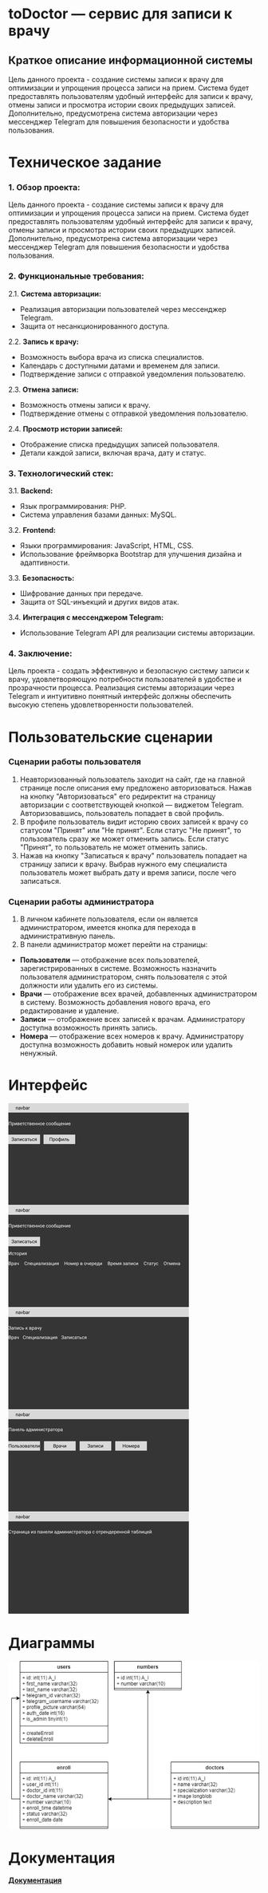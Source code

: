 # toDoctor — сервис для записи к врачу
## Краткое описание информационной системы
Цель данного проекта - создание системы записи к врачу для оптимизации и упрощения процесса записи на прием. Система будет предоставлять пользователям удобный интерфейс для записи к врачу, отмены записи и просмотра истории своих предыдущих записей. Дополнительно, предусмотрена система авторизации через мессенджер Telegram для повышения безопасности и удобства пользования.
# Техническое задание
### 1. Обзор проекта:
Цель данного проекта - создание системы записи к врачу для оптимизации и упрощения процесса записи на прием. Система будет предоставлять пользователям удобный интерфейс для записи к врачу, отмены записи и просмотра истории своих предыдущих записей. Дополнительно, предусмотрена система авторизации через мессенджер Telegram для повышения безопасности и удобства пользования.
### 2. Функциональные требования:
2.1. **Система авторизации:**
   - Реализация авторизации пользователей через мессенджер Telegram.
   - Защита от несанкционированного доступа.

2.2. **Запись к врачу:**
   - Возможность выбора врача из списка специалистов.
   - Календарь с доступными датами и временем для записи.
   - Подтверждение записи с отправкой уведомления пользователю.

2.3. **Отмена записи:**
   - Возможность отмены записи к врачу.
   - Подтверждение отмены с отправкой уведомления пользователю.

2.4. **Просмотр истории записей:**
   - Отображение списка предыдущих записей пользователя.
   - Детали каждой записи, включая врача, дату и статус.

### 3. Технологический стек:
3.1. **Backend:**
   - Язык программирования: PHP.
   - Система управления базами данных: MySQL.

3.2. **Frontend:**
   - Языки программирования: JavaScript, HTML, CSS.
   - Использование фреймворка Bootstrap для улучшения дизайна и адаптивности.

3.3. **Безопасность:**
   - Шифрование данных при передаче.
   - Защита от SQL-инъекций и других видов атак.

3.4. **Интеграция с мессенджером Telegram:**
   - Использование Telegram API для реализации системы авторизации.

### 4. Заключение:
Цель проекта - создать эффективную и безопасную систему записи к врачу, удовлетворяющую потребности пользователей в удобстве и прозрачности процесса. Реализация системы авторизации через Telegram и интуитивно понятный интерфейс должны обеспечить высокую степень удовлетворенности пользователей.

# Пользовательские сценарии
### Сценарии работы пользователя
1. Неавторизованный пользователь заходит на сайт, где на главной странице после описания ему предложено авторизоваться. Нажав на кнопку "Авторизоваться" его редиректит на страницу авторизации с соответствующей кнопкой — виджетом Telegram. Авторизовавшись, пользователь попадает в свой профиль.
2. В профиле пользователь видит историю своих записей к врачу со статусом "Принят" или "Не принят". Если статус "Не принят", то пользователь сразу же может отменить запись. Если статус "Принят", то пользователь не может отменить запись.
3. Нажав на кнопку "Записаться к врачу" пользователь попадает на страницу записи к врачу. Выбрав нужного ему специалиста пользователь может выбрать дату и время записи, после чего записаться.

### Сценарии работы администратора
1. В личном кабинете пользователя, если он является администратором, имеется кнопка для перехода в административную панель. 
2. В панели администратор может перейти на страницы:
+ **Пользователи** — отображение всех пользователей, зарегистрированных в системе. Возможность назначить пользователя администратором, снять пользователя с этой должности или удалить его из системы.
+ **Врачи** — отображение всех врачей, добавленных администратором в систему. Возможность добавления нового врача, его редактирование и удаление.
+ **Записи** — отображение всех записей к врачам. Администратору доступна возможность принять запись.
+ **Номера** — отображение всех номеров к врачу. Администратору доступна возможность добавить новый номерок или удалить ненужный.

# Интерфейс
![Изображение](https://github.com/m1ssha/toDoctor/blob/main/github-images/pages.jpg?raw=true)
# Диаграммы
![Изображение](https://github.com/m1ssha/toDoctor/blob/main/github-images/database.png?raw=true)
# Документация
[**Документация**](https://github.com/m1ssha/toDoctor/blob/main/openapi.yaml)